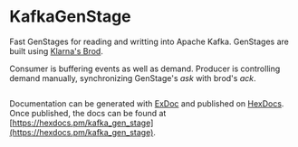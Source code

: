 # KafkaGenStage
Fast GenStages for reading and writting into Apache Kafka.
GenStages are built using [Klarna's Brod](https://github.com/klarna/brod).

Consumer is buffering events as well as demand.
Producer is controlling demand manually, synchronizing GenStage's *ask* with brod's *ack*.


```elixir

```

Documentation can be generated with [ExDoc](https://github.com/elixir-lang/ex_doc)
and published on [HexDocs](https://hexdocs.pm). Once published, the docs can
be found at [https://hexdocs.pm/kafka_gen_stage](https://hexdocs.pm/kafka_gen_stage).

